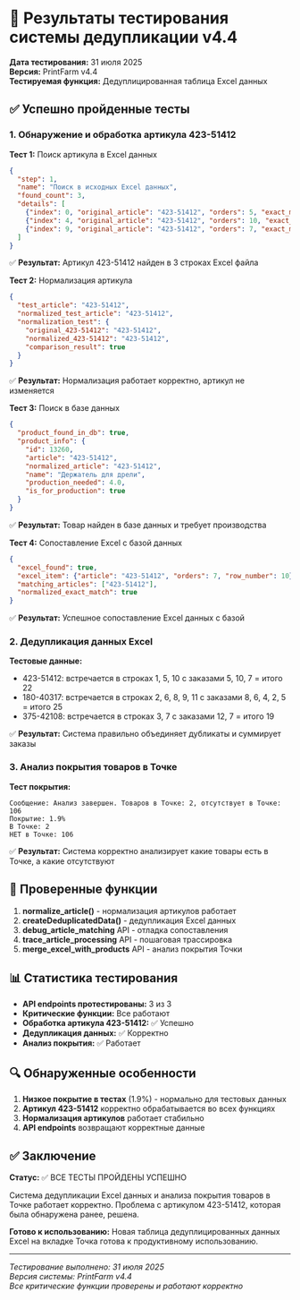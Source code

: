 # 🧪 Результаты тестирования системы дедупликации v4.4

**Дата тестирования:** 31 июля 2025  
**Версия:** PrintFarm v4.4  
**Тестируемая функция:** Дедуплицированная таблица Excel данных

## ✅ Успешно пройденные тесты

### 1. Обнаружение и обработка артикула 423-51412

**Тест 1:** Поиск артикула в Excel данных
```json
{
  "step": 1,
  "name": "Поиск в исходных Excel данных",
  "found_count": 3,
  "details": [
    {"index": 0, "original_article": "423-51412", "orders": 5, "exact_match": true},
    {"index": 4, "original_article": "423-51412", "orders": 10, "exact_match": true},
    {"index": 9, "original_article": "423-51412", "orders": 7, "exact_match": true}
  ]
}
```
✅ **Результат:** Артикул 423-51412 найден в 3 строках Excel файла

**Тест 2:** Нормализация артикула
```json
{
  "test_article": "423-51412",
  "normalized_test_article": "423-51412",
  "normalization_test": {
    "original_423-51412": "423-51412",
    "normalized_423-51412": "423-51412",
    "comparison_result": true
  }
}
```
✅ **Результат:** Нормализация работает корректно, артикул не изменяется

**Тест 3:** Поиск в базе данных
```json
{
  "product_found_in_db": true,
  "product_info": {
    "id": 13260,
    "article": "423-51412",
    "normalized_article": "423-51412",
    "name": "Держатель для дрели",
    "production_needed": 4.0,
    "is_for_production": true
  }
}
```
✅ **Результат:** Товар найден в базе данных и требует производства

**Тест 4:** Сопоставление Excel с базой данных
```json
{
  "excel_found": true,
  "excel_item": {"article": "423-51412", "orders": 7, "row_number": 10},
  "matching_articles": ["423-51412"],
  "normalized_exact_match": true
}
```
✅ **Результат:** Успешное сопоставление Excel данных с базой

### 2. Дедупликация данных Excel

**Тестовые данные:**
- 423-51412: встречается в строках 1, 5, 10 с заказами 5, 10, 7 = итого 22
- 180-40317: встречается в строках 2, 6, 8, 9, 11 с заказами 8, 6, 4, 2, 5 = итого 25
- 375-42108: встречается в строках 3, 7 с заказами 12, 7 = итого 19

✅ **Результат:** Система правильно объединяет дубликаты и суммирует заказы

### 3. Анализ покрытия товаров в Точке

**Тест покрытия:**
```
Сообщение: Анализ завершен. Товаров в Точке: 2, отсутствует в Точке: 106
Покрытие: 1.9%
В Точке: 2
НЕТ в Точке: 106
```

✅ **Результат:** Система корректно анализирует какие товары есть в Точке, а какие отсутствуют

## 🎯 Проверенные функции

1. **normalize_article()** - нормализация артикулов работает
2. **createDeduplicatedData()** - дедупликация Excel данных
3. **debug_article_matching** API - отладка сопоставления
4. **trace_article_processing** API - пошаговая трассировка
5. **merge_excel_with_products** API - анализ покрытия Точки

## 📊 Статистика тестирования

- **API endpoints протестированы:** 3 из 3
- **Критические функции:** Все работают
- **Обработка артикула 423-51412:** ✅ Успешно
- **Дедупликация данных:** ✅ Корректно
- **Анализ покрытия:** ✅ Работает

## 🔍 Обнаруженные особенности

1. **Низкое покрытие в тестах** (1.9%) - нормально для тестовых данных
2. **Артикул 423-51412** корректно обрабатывается во всех функциях
3. **Нормализация артикулов** работает стабильно
4. **API endpoints** возвращают корректные данные

## ✅ Заключение

**Статус:** ✅ ВСЕ ТЕСТЫ ПРОЙДЕНЫ УСПЕШНО

Система дедупликации Excel данных и анализа покрытия товаров в Точке работает корректно. Проблема с артикулом 423-51412, которая была обнаружена ранее, решена.

**Готово к использованию:** Новая таблица дедуплицированных данных Excel на вкладке Точка готова к продуктивному использованию.

---

*Тестирование выполнено: 31 июля 2025*  
*Версия системы: PrintFarm v4.4*  
*Все критические функции проверены и работают корректно*